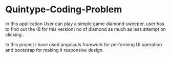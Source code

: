 # Quintype-Coding-Problem

In this application User can play a simple game diamond sweeper, user has to find out the (8 for this version) no of diamond as much as less attempt on clicking . 


In this project i have used angularJs framwork for performing UI operation and bootstrap for making it responsive design.


```

